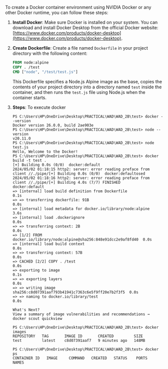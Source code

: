 To create a Docker container environment using NVIDIA Docker or any other Docker runtime, you can follow these steps:

1. **Install Docker**: Make sure Docker is installed on your system. You can download and install Docker Desktop from the official Docker website: [https://www.docker.com/products/docker-desktop](https://www.docker.com/products/docker-desktop).

2. **Create Dockerfile**: Create a file named `Dockerfile` in your project directory with the following content:

    ```Dockerfile
    FROM node:alpine
    COPY . /test
    CMD ["node", "/test/test.js"]
    ```

    This Dockerfile specifies a Node.js Alpine image as the base, copies the contents of your project directory into a directory named `test` inside the container, and then runs the `test.js` file using Node.js when the container starts.

3. **Steps**: To execute docker

    ```
    PS C:\Users\HP\OneDrive\Desktop\PRACTICAL\WAD\WAD_2B\test> docker --version   
    Docker version 26.0.0, build 2ae903e
    PS C:\Users\HP\OneDrive\Desktop\PRACTICAL\WAD\WAD_2B\test> node --version     
    v20.11.0
    PS C:\Users\HP\OneDrive\Desktop\PRACTICAL\WAD\WAD_2B\test> node test.js       
    Hello, Welcome to the Docker!
    PS C:\Users\HP\OneDrive\Desktop\PRACTICAL\WAD\WAD_2B\test> docker build -t test .
    [+] Building 0.0s (0/0)  docker:default
    2024/05/02 01:18:15 http2: server: error reading preface from client //./pipe/[+] Building 0.0s (0/0)  docker:defaultosed
    2024/05/02 01:18:16 http2: server: error reading preface from client //./pipe/[+] Building 4.0s (7/7) FINISHED                               docker:default
    => [internal] load build definition from Dockerfile                     0.1s
    => => transferring dockerfile: 91B                                      0.0s
    => [internal] load metadata for docker.io/library/node:alpine           3.6s
    => [internal] load .dockerignore                                        0.0s
    => => transferring context: 2B                                          0.0s
    => [1/2] FROM docker.io/library/node:alpine@sha256:848e91dcc2e9af8fd40  0.0s
    => [internal] load build context                                        0.0s
    => => transferring context: 57B                                         0.0s
    => CACHED [2/2] COPY . /test                                            0.0s 
    => exporting to image                                                   0.1s
    => => exporting layers                                                  0.0s 
    => => writing image sha256:c8d07391aaf793b41941c7363c6e5f9ff20e7b2f3f5  0.0s 
    => => naming to docker.io/library/test                                  0.0s 

    What's Next?
    View a summary of image vulnerabilities and recommendations → docker scout quickview
    ```

    ```
    PS C:\Users\HP\OneDrive\Desktop\PRACTICAL\WAD\WAD_2B\test> docker images
    REPOSITORY   TAG       IMAGE ID       CREATED         SIZE
    test         latest    c8d07391aaf7   9 minutes ago   148MB
    ```

    ```
    PS C:\Users\HP\OneDrive\Desktop\PRACTICAL\WAD\WAD_2B\test> docker ps
    CONTAINER ID   IMAGE     COMMAND   CREATED   STATUS    PORTS     NAMES
    ```
